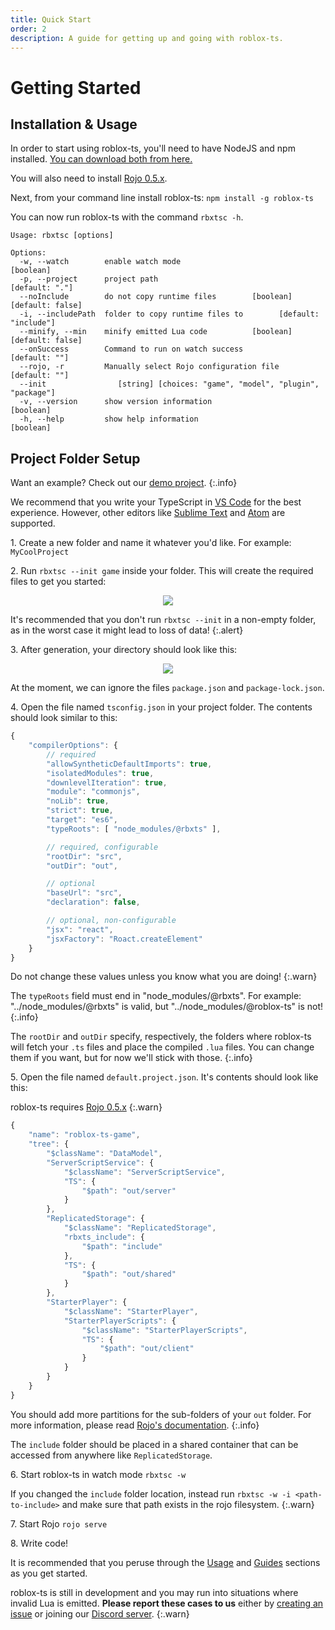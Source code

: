 ```yaml
---
title: Quick Start
order: 2
description: A guide for getting up and going with roblox-ts.
---
```


# Getting Started

## Installation & Usage

In order to start using roblox-ts, you'll need to have NodeJS and npm installed. [You can download both from here.](https://nodejs.org/)

You will also need to install [Rojo 0.5.x](https://rojo.space/docs/latest/guide/installation/).

Next, from your command line install roblox-ts: `npm install -g roblox-ts`

You can now run roblox-ts with the command `rbxtsc -h`.

```
Usage: rbxtsc [options]

Options:
  -w, --watch        enable watch mode                                 [boolean]
  -p, --project      project path                                 [default: "."]
  --noInclude        do not copy runtime files        [boolean] [default: false]
  -i, --includePath  folder to copy runtime files to        [default: "include"]
  --minify, --min    minify emitted Lua code          [boolean] [default: false]
  --onSuccess        Command to run on watch success               [default: ""]
  --rojo, -r         Manually select Rojo configuration file       [default: ""]
  --init                [string] [choices: "game", "model", "plugin", "package"]
  -v, --version      show version information                          [boolean]
  -h, --help         show help information                             [boolean]
```

## Project Folder Setup

Want an example? Check out our [demo project](https://github.com/roblox-ts/demo).
{:.info}

We recommend that you write your TypeScript in [VS Code](https://code.visualstudio.com/) for the best experience. However, other editors like [Sublime Text](https://www.sublimetext.com/) and [Atom](https://atom.io/) are supported.

1\. Create a new folder and name it whatever you'd like. For example: `MyCoolProject`

2\. Run `rbxtsc --init game` inside your folder. This will create the required files to get you started:

<p align="center"><img src="https://i.imgur.com/Rlrw534.png"></p>

It's recommended that you don't run `rbxtsc --init` in a non-empty folder, as in the worst case it might lead to loss of data!
{:.alert}

3\. After generation, your directory should look like this:

<p align="center"><img src="https://i.imgur.com/GZlTGWc.png"></p>

At the moment, we can ignore the files `package.json` and `package-lock.json`.

4\. Open the file named `tsconfig.json` in your project folder. The contents should look similar to this:

```js
{
	"compilerOptions": {
		// required
		"allowSyntheticDefaultImports": true,
		"isolatedModules": true,
		"downlevelIteration": true,
		"module": "commonjs",
		"noLib": true,
		"strict": true,
		"target": "es6",
		"typeRoots": [ "node_modules/@rbxts" ],

		// required, configurable
		"rootDir": "src",
		"outDir": "out",

		// optional
		"baseUrl": "src",
		"declaration": false,

		// optional, non-configurable
		"jsx": "react",
		"jsxFactory": "Roact.createElement"
	}
}
```
Do not change these values unless you know what you are doing!
{:.warn}

The `typeRoots` field must end in "node_modules/@rbxts". For example: "../node_modules/@rbxts" is valid, but "../node_modules/@roblox-ts" is not!
{:.info}

The `rootDir` and `outDir` specify, respectively, the folders where roblox-ts will fetch your `.ts` files and place the compiled `.lua` files. You can change them if you want, but for now we'll stick with those.
{:.info}

5\. Open the file named `default.project.json`. It's contents should look like this:

roblox-ts requires [Rojo 0.5.x](https://rojo.space/docs/latest/)
{:.warn}

```js
{
	"name": "roblox-ts-game",
	"tree": {
		"$className": "DataModel",
		"ServerScriptService": {
			"$className": "ServerScriptService",
			"TS": {
				"$path": "out/server"
			}
		},
		"ReplicatedStorage": {
			"$className": "ReplicatedStorage",
			"rbxts_include": {
				"$path": "include"
			},
			"TS": {
				"$path": "out/shared"
			}
		},
		"StarterPlayer": {
			"$className": "StarterPlayer",
			"StarterPlayerScripts": {
				"$className": "StarterPlayerScripts",
				"TS": {
					"$path": "out/client"
				}
			}
		}
	}
}
```
You should add more partitions for the sub-folders of your `out` folder. For more information, please read [Rojo's documentation](https://rojo.space/docs/latest/guide/new-game/).
{:.info}

The `include` folder should be placed in a shared container that can be accessed from anywhere like `ReplicatedStorage`.

6\. Start roblox-ts in watch mode `rbxtsc -w`

If you changed the `include` folder location, instead run `rbxtsc -w -i <path-to-include>` and make sure that path exists in the rojo filesystem.
{:.warn}

7\. Start Rojo `rojo serve`

8\. Write code!

It is recommended that you peruse through the [Usage](/docs/usage/) and [Guides](/docs/guides/) sections as you get started.

roblox-ts is still in development and you may run into situations where invalid Lua is emitted. **Please report these cases to us** either by [creating an issue](https://github.com/roblox-ts/roblox-ts/issues) or joining our [Discord server](https://discord.gg/f6Rn6RY).
{:.warn}
